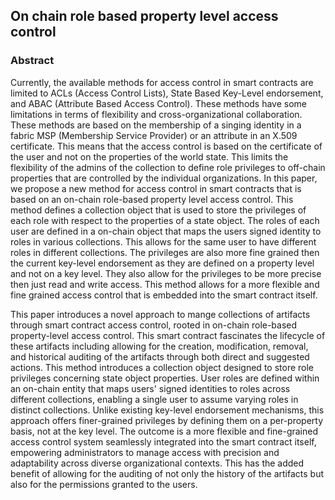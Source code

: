 
## On chain role based property level access control

### Abstract

Currently, the available methods for access control in smart contracts are limited
to  ACLs (Access Control Lists), State Based Key-Level endorsement, and ABAC
(Attribute Based Access Control). These methods have some limitations in terms of
flexibility and cross-organizational collaboration. These methods are based on the
membership of a singing identity in a fabric MSP (Membership Service Provider) or
an attribute in an X.509 certificate. This means that the access control is based
on the certificate of the user and not on the properties of the world state. This
limits the flexibility of the admins of the collection to define role privileges
to off-chain properties that are controlled by the individual organizations.
In this paper, we propose a new method for access control in smart contracts that
is based on an on-chain role-based property level access control. This method defines
a collection object that is used to store the privileges of each role with respect to
the properties of a state object. The roles of each user are defined in a on-chain
object that maps the users signed identity to roles in various collections. This
allows for the same user to have different roles in different collections. The
privileges are also more fine grained then the current key-level endorsement as
they are defined on a property level and not on a key level. They also allow for
the privileges to be more precise then just read and write access. This
method allows for a more flexible and fine grained access control that is embedded
into the smart contract itself.



This paper introduces a novel approach to mange  collections of artifacts through smart contract access control, rooted in on-chain role-based property-level access control. This smart contract fascinates the lifecycle of these artifacts including allowing for the creation,  modification, removal, and historical auditing  of the artifacts through both direct and suggested  actions. This method introduces a collection object designed to store role privileges concerning state object properties. User roles are defined within an on-chain entity that maps users' signed identities to roles across different collections, enabling a single user to assume varying roles in distinct collections. Unlike existing key-level endorsement mechanisms, this approach offers finer-grained privileges by defining them on a per-property basis, not at the key level. The outcome is a more flexible and fine-grained access control system seamlessly integrated into the smart contract itself, empowering administrators to manage access with precision and adaptability across diverse organizational contexts.  This has the added benefit of allowing for the auditing of not only the history of the artifacts but also for the permissions granted to the users.

